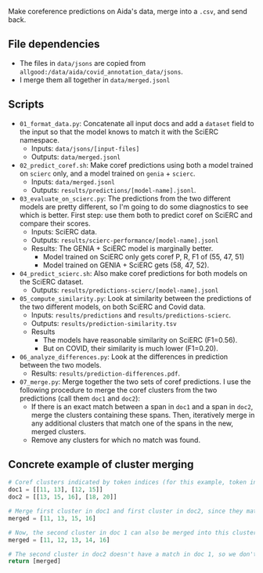 Make coreference predictions on Aida's data, merge into a `.csv`, and send back.

## File dependencies

- The files in `data/jsons` are copied from `allgood:/data/aida/covid_annotation_data/jsons`.
- I merge them all together in `data/merged.jsonl`


## Scripts

- `01_format_data.py`: Concatenate all input docs and add a `dataset` field to the input so that the model knows to match it with the SciERC namespace.
  - Inputs: `data/jsons/[input-files]`
  - Outputs: `data/merged.jsonl`
- `02_predict_coref.sh`: Make coref predictions using both a model trained on `scierc` only, and a model trained on `genia` + `scierc`.
  - Inputs: `data/merged.jsonl`
  - Outputs: `results/predictions/[model-name].jsonl`.
- `03_evaluate_on_scierc.py`: The predictions from the two different models are pretty different, so I'm going to do some diagnostics to see which is better. First step: use them both to predict coref on SciERC and compare their scores.
  - Inputs: SciERC data.
  - Outputs: `results/scierc-performance/[model-name].jsonl`
  - Results: The GENIA + SciERC model is marginally better.
    - Model trained on SciERC only gets coref P, R, F1 of (55, 47, 51)
    - Model trained on GENIA + SciERC gets (58, 47, 52).
- `04_predict_scierc.sh`: Also make coref predictions for both models on the SciERC dataset.
  - Outputs: `results/predictions-scierc/[model-name].jsonl`
- `05_compute_similarity.py`: Look at similarity between the predictions of the two different models, on both SciERC and Covid data.
  - Inputs: `results/predictions` and `results/predictions-scierc`.
  - Outputs: `results/prediction-similarity.tsv`
  - Results
    - The models have reasonable similarity on SciERC (F1=0.56).
    - But on COVID, their similarity is much lower (F1=0.20).
- `06_analyze_differences.py`: Look at the differences in prediction between the two models.
  - Results: `results/prediction-differences.pdf`.
- `07_merge.py`: Merge together the two sets of coref predictions. I use the following procedure to merge the coref clusters from the two predictions (call them `doc1` and `doc2`):
  - If there is an exact match between a span in `doc1` and a span in `doc2`, merge the clusters containing these spans. Then, iteratively merge in any additional clusters that match one of the spans in the new, merged clusters.
  - Remove any clusters for which no match was found.


## Concrete example of cluster merging

```python
# Coref clusters indicated by token indices (for this example, token indices are simpler than spans).
doc1 = [[11, 13], [12, 15]]
doc2 = [[13, 15, 16], [18, 20]]

# Merge first cluster in doc1 and first cluster in doc2, since they match on token 13.
merged = [11, 13, 15, 16]

# Now, the second cluster in doc 1 can also be merged into this cluster, since it matches with the merged cluster on token 15.
merged = [11, 12, 13, 14, 16]

# The second cluster in doc2 doesn't have a match in doc 1, so we don't include it.
return [merged]
```
